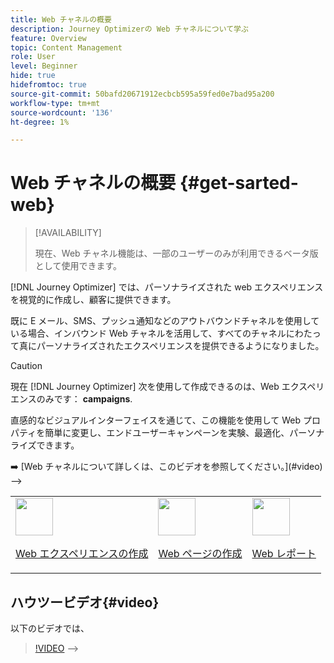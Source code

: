 ```yaml
---
title: Web チャネルの概要
description: Journey Optimizerの Web チャネルについて学ぶ
feature: Overview
topic: Content Management
role: User
level: Beginner
hide: true
hidefromtoc: true
source-git-commit: 50bafd20671912ecbcb595a59fed0e7bad95a200
workflow-type: tm+mt
source-wordcount: '136'
ht-degree: 1%

---
```


# Web チャネルの概要 {#get-sarted-web}

>[!AVAILABILITY]
>
>現在、Web チャネル機能は、一部のユーザーのみが利用できるベータ版として使用できます。

[!DNL Journey Optimizer] では、パーソナライズされた web エクスペリエンスを視覚的に作成し、顧客に提供できます。

既に E メール、SMS、プッシュ通知などのアウトバウンドチャネルを使用している場合、インバウンド Web チャネルを活用して、すべてのチャネルにわたって真にパーソナライズされたエクスペリエンスを提供できるようになりました。

>[!CAUTION]
>
>現在 [!DNL Journey Optimizer] 次を使用して作成できるのは、Web エクスペリエンスのみです： **campaigns**.

直感的なビジュアルインターフェイスを通じて、この機能を使用して Web プロパティを簡単に変更し、エンドユーザーキャンペーンを実験、最適化、パーソナライズできます。

<!-->
➡️ [Web チャネルについて詳しくは、このビデオを参照してください。](#video)
—>

<table>
<tr>
<td><img src="../assets/do-not-localize/icon_assets.svg" width="60px"><p><a href="create-web.md">Web エクスペリエンスの作成</a></p></td>
<td><img src="../assets/do-not-localize/icon_design.svg" width="60px"><p><a href="author-web.md">Web ページの作成</a></p></td>
<td><img src="../assets/do-not-localize/monitor.svg" width="60px"><p><a href="web-report.md">Web レポート</a></p></td>
</tr>
</table>

<!-->
## ハウツービデオ{#video}

以下のビデオでは、

>[!VIDEO]()
—>